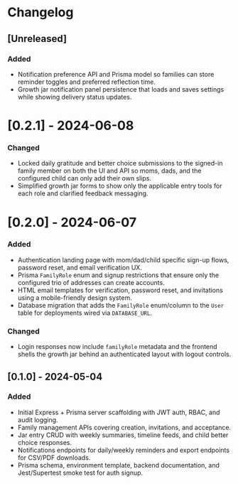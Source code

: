 # Changelog

## [Unreleased]
### Added
- Notification preference API and Prisma model so families can store reminder toggles and preferred reflection time.
- Growth jar notification panel persistence that loads and saves settings while showing delivery status updates.

# [0.2.1] - 2024-06-08
### Changed
- Locked daily gratitude and better choice submissions to the signed-in family member on both the UI and API so moms, dads, and the configured child can only add their own slips.
- Simplified growth jar forms to show only the applicable entry tools for each role and clarified feedback messaging.

# [0.2.0] - 2024-06-07
### Added
- Authentication landing page with mom/dad/child specific sign-up flows, password reset, and email verification UX.
- Prisma `FamilyRole` enum and signup restrictions that ensure only the configured trio of addresses can create accounts.
- HTML email templates for verification, password reset, and invitations using a mobile-friendly design system.
- Database migration that adds the `FamilyRole` enum/column to the `User` table for deployments wired via `DATABASE_URL`.

### Changed
- Login responses now include `familyRole` metadata and the frontend shells the growth jar behind an authenticated layout with logout controls.

## [0.1.0] - 2024-05-04
### Added
- Initial Express + Prisma server scaffolding with JWT auth, RBAC, and audit logging.
- Family management APIs covering creation, invitations, and acceptance.
- Jar entry CRUD with weekly summaries, timeline feeds, and child better choice responses.
- Notifications endpoints for daily/weekly reminders and export endpoints for CSV/PDF downloads.
- Prisma schema, environment template, backend documentation, and Jest/Supertest smoke test for auth signup.
